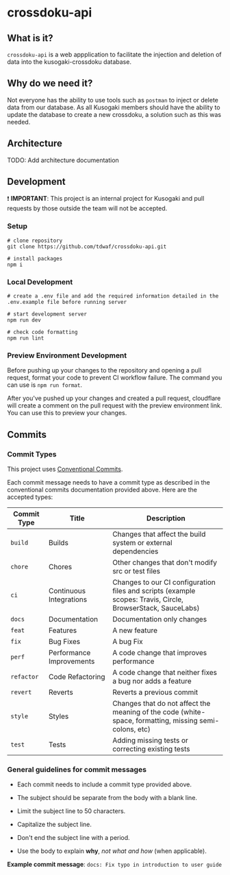 # crossdoku-api

## What is it?

`crossdoku-api` is a web appplication to facilitate the injection and deletion of data into the kusogaki-crossdoku database.

## Why do we need it?

Not everyone has the ability to use tools such as `postman` to inject or delete data from our database. As all Kusogaki members should have the ability to update the database to create a new crossdoku, a solution such as this was needed.

## Architecture

TODO: Add architecture documentation

## Development

:exclamation: **IMPORTANT**: This project is an internal project for Kusogaki and pull requests by those outside the team will not be accepted.

### Setup

```
# clone repository
git clone https://github.com/tdwaf/crossdoku-api.git

# install packages
npm i
```

### Local Development

```
# create a .env file and add the required information detailed in the .env.example file before running server

# start development server
npm run dev

# check code formatting
npm run lint
```

### Preview Environment Development

Before pushing up your changes to the repository and opening a pull request, format your code to prevent CI workflow failure. The command you can use is `npm run format`.

After you've pushed up your changes and created a pull request, cloudflare will create a comment on the pull request with the preview environment link. You can use this to preview your changes.

## Commits

### Commit Types

This project uses [Conventional Commits](https://www.conventionalcommits.org/en/v1.0.0/).

Each commit message needs to have a commit type as described in the conventional commits documentation provided above. Here are the accepted types:

| Commit Type | Title                    | Description                                                                                                 |
| ----------- | ------------------------ | ----------------------------------------------------------------------------------------------------------- |
| `build`     | Builds                   | Changes that affect the build system or external dependencies                                               |
| `chore`     | Chores                   | Other changes that don't modify src or test files                                                           |
| `ci`        | Continuous Integrations  | Changes to our CI configuration files and scripts (example scopes: Travis, Circle, BrowserStack, SauceLabs) |
| `docs`      | Documentation            | Documentation only changes                                                                                  |
| `feat`      | Features                 | A new feature                                                                                               |
| `fix`       | Bug Fixes                | A bug Fix                                                                                                   |
| `perf`      | Performance Improvements | A code change that improves performance                                                                     |
| `refactor`  | Code Refactoring         | A code change that neither fixes a bug nor adds a feature                                                   |
| `revert`    | Reverts                  | Reverts a previous commit                                                                                   |
| `style`     | Styles                   | Changes that do not affect the meaning of the code (white-space, formatting, missing semi-colons, etc)      |
| `test`      | Tests                    | Adding missing tests or correcting existing tests                                                           |

### General guidelines for commit messages

- Each commit needs to include a commit type provided above.

- The subject should be separate from the body with a blank line.

- Limit the subject line to 50 characters.

- Capitalize the subject line.

- Don't end the subject line with a period.

- Use the body to explain **why**, _not what and how_ (when applicable).

**Example commit message**: `docs: Fix typo in introduction to user guide`
